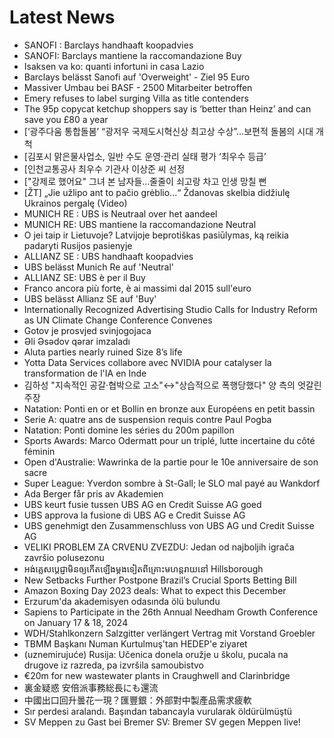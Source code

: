 # Latest News
-  SANOFI : Barclays handhaaft koopadvies
-  SANOFI: Barclays mantiene la raccomandazione Buy
-  Isaksen va ko: quanti infortuni in casa Lazio
-  Barclays belässt Sanofi auf 'Overweight' - Ziel 95 Euro
-  Massiver Umbau bei BASF - 2500 Mitarbeiter betroffen
-  Emery refuses to label surging Villa as title contenders
-  The 95p copycat ketchup shoppers say is ‘better than Heinz’ and can save you £80 a year
-  [‘광주다움 통합돌봄’ “광저우 국제도시혁신상 최고상 수상”…보편적 돌봄의 시대 개척
-  [김포시 맑은물사업소, 일반 수도 운영‧관리 실태 평가 ‘최우수 등급’
-  [인천교통공사 최우수 기관사 이상준 씨 선정
-  ["강제로 했어요" 그녀 본 남자들…줄줄이 쇠고랑 차고 인생 망칠 뻔
-  [ŽT] „Jie užlipo ant to pačio grėblio...“ Ždanovas skelbia didžiulę Ukrainos pergalę (Video)
-  MUNICH RE : UBS is Neutraal over het aandeel
-  MUNICH RE: UBS mantiene la raccomandazione Neutral
-  O jei taip ir Lietuvoje? Latvijoje beprotiškas pasiūlymas, ką reikia padaryti Rusijos pasienyje
-  ALLIANZ SE : UBS handhaaft koopadvies
-  UBS belässt Munich Re auf 'Neutral'
-  ALLIANZ SE: UBS è per il Buy
-  Franco ancora più forte, è ai massimi dal 2015 sull'euro
-  UBS belässt Allianz SE auf 'Buy'
-  Internationally Recognized Advertising Studio Calls for Industry Reform as UN Climate Change Conference Convenes
-  Gotov je prosvjed svinjogojaca
-  Əli Əsədov qərar imzaladı
-  Aluta parties nearly ruined Size 8’s life
-  Yotta Data Services collabore avec NVIDIA pour catalyser la transformation de l'IA en Inde
-  김하성 "지속적인 공갈·협박으로 고소"↔"상습적으로 폭행당했다" 양 측의 엇갈린 주장
-  Natation: Ponti en or et Bollin en bronze aux Européens en petit bassin
-  Serie A: quatre ans de suspension requis contre Paul Pogba
-  Natation: Ponti domine les séries du 200m papillon
-  Sports Awards: Marco Odermatt pour un triplé, lutte incertaine du côté féminin
-  Open d'Australie: Wawrinka de la partie pour le 10e anniversaire de son sacre
-  Super League: Yverdon sombre à St-Gall; le SLO mal payé au Wankdorf
-  Ada Berger får pris av Akademien
-  UBS keurt fusie tussen UBS AG en Credit Suisse AG goed
-  UBS approva la fusione di UBS AG e Credit Suisse AG
-  UBS genehmigt den Zusammenschluss von UBS AG und Credit Suisse AG
-  VELIKI PROBLEM ZA CRVENU ZVEZDU: Jedan od najboljih igrača završio polusezonu
-  អង់គ្លេស​ប្តេជ្ញា​​មិនឲ្យ​កើតឡើង​ម្តងទៀត​ពី​គ្រោះមហន្តរាយនៅ Hillsborough
-  New Setbacks Further Postpone Brazil’s Crucial Sports Betting Bill
-  Amazon Boxing Day 2023 deals: What to expect this December
-  Erzurum'da akademisyen odasında ölü bulundu
-  Sapiens to Participate in the 26th Annual Needham Growth Conference on January 17 & 18, 2024
-  WDH/Stahlkonzern Salzgitter verlängert Vertrag mit Vorstand Groebler
-  TBMM Başkanı Numan Kurtulmuş'tan HEDEP'e ziyaret
-  (uznemirujuće) Rusija: Učenica donela oružje u školu, pucala na drugove iz razreda, pa izvršila samoubistvo
-  €20m for new wastewater plants in Craughwell and Clarinbridge
-  裏金疑惑 安倍派事務総長にも還流
-  中國出口回升曇花一現？匯豐銀：外部對中製產品需求疲軟
-  Sır perdesi aralandı. Başından tabancayla vurularak öldürülmüştü
-  SV Meppen zu Gast bei Bremer SV: Bremer SV gegen Meppen live!
